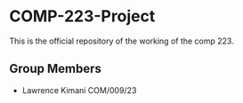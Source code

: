 # COMP-223-Project
This is the official repository of the working of the comp 223.

## Group Members
- Lawrence Kimani COM/009/23
